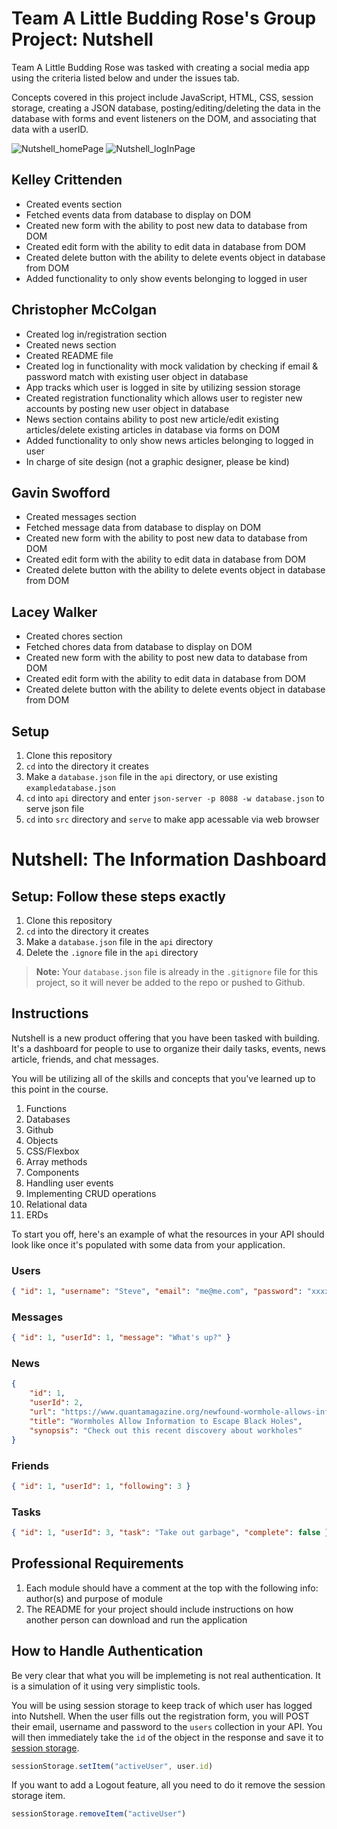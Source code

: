 # Team A Little Budding Rose's Group Project: Nutshell

Team A Little Budding Rose was tasked with creating a social media app using the criteria listed below and under the issues tab.

Concepts covered in this project include JavaScript, HTML, CSS, session storage, creating a JSON database, posting/editing/deleting the data in the database with forms and event listeners on the DOM, and associating that data with a userID.

![Nutshell_homePage](https://i.imgur.com/uvBqdNb.png)
![Nutshell_logInPage](https://i.imgur.com/Be1e4c7.png)

## Kelley Crittenden
- Created events section
- Fetched events data from database to display on DOM
- Created new form with the ability to post new data to database from DOM
- Created edit form with the ability to edit data in database from DOM
- Created delete button with the ability to delete events object in database from DOM
- Added functionality to only show events belonging to logged in user

## Christopher McColgan
- Created log in/registration section
- Created news section
- Created README file
- Created log in functionality with mock validation by checking if email & password match with existing user object in database
- App tracks which user is logged in site by utilizing session storage
- Created registration functionality which allows user to register new accounts by posting new user object in database
- News section contains ability to post new article/edit existing articles/delete existing articles in database via forms on DOM
- Added functionality to only show news articles belonging to logged in user
- In charge of site design (not a graphic designer, please be kind)

## Gavin Swofford
- Created messages section
- Fetched message data from database to display on DOM
- Created new form with the ability to post new data to database from DOM
- Created edit form with the ability to edit data in database from DOM
- Created delete button with the ability to delete events object in database from DOM

## Lacey Walker
- Created chores section
- Fetched chores data from database to display on DOM
- Created new form with the ability to post new data to database from DOM
- Created edit form with the ability to edit data in database from DOM
- Created delete button with the ability to delete events object in database from DOM

## Setup

1. Clone this repository
1. `cd` into the directory it creates
1. Make a `database.json` file in the `api` directory, or use existing `exampledatabase.json`
1. `cd` into `api` directory and enter `json-server -p 8088 -w database.json` to serve json file
1. `cd` into `src` directory and `serve` to make app acessable via web browser

# Nutshell: The Information Dashboard

## Setup: Follow these steps exactly

1. Clone this repository
1. `cd` into the directory it creates
1. Make a `database.json` file in the `api` directory
1. Delete the `.ignore` file in the `api` directory

> **Note:** Your `database.json` file is already in the `.gitignore` file for this project, so it will never be added to the repo or pushed to Github.

## Instructions

Nutshell is a new product offering that you have been tasked with building. It's a dashboard for people to use to organize their daily tasks, events, news article, friends, and chat messages.

You will be utilizing all of the skills and concepts that you've learned up to this point in the course.

1. Functions
1. Databases
1. Github
1. Objects
1. CSS/Flexbox
1. Array methods
1. Components
1. Handling user events
1. Implementing CRUD operations
1. Relational data
1. ERDs

To start you off, here's an example of what the resources in your API should look like once it's populated with some data from your application.

### Users

```json
{ "id": 1, "username": "Steve", "email": "me@me.com", "password": "xxxxxxxxxxxxxxxxxxxxx" }
```

### Messages

```json
{ "id": 1, "userId": 1, "message": "What's up?" }
```

### News

```json
{
    "id": 1,
    "userId": 2,
    "url": "https://www.quantamagazine.org/newfound-wormhole-allows-information-to-escape-black-holes-20171023/",
    "title": "Wormholes Allow Information to Escape Black Holes",
    "synopsis": "Check out this recent discovery about workholes"
}
```

### Friends

```json
{ "id": 1, "userId": 1, "following": 3 }
```

### Tasks

```json
{ "id": 1, "userId": 3, "task": "Take out garbage", "complete": false }
```

## Professional Requirements

1. Each module should have a comment at the top with the following info: author(s) and purpose of module
1. The README for your project should include instructions on how another person can download and run the application

## How to Handle Authentication

Be very clear that what you will be implemeting is not real authentication. It is a simulation of it using very simplistic tools.

You will be using session storage to keep track of which user has logged into Nutshell. When the user fills out the registration form, you will POST their email, username and password to the `users` collection in your API. You will then immediately take the `id` of the object in the response and save it to [session storage](https://javascript.info/localstorage#sessionstorage).

```js
sessionStorage.setItem("activeUser", user.id)
```

If you want to add a Logout feature, all you need to do it remove the session storage item.

```js
sessionStorage.removeItem("activeUser")
```
